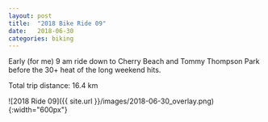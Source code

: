 ```yaml
---
layout: post
title:  "2018 Bike Ride 09"
date:   2018-06-30
categories: biking
---
```


Early (for me) 9 am ride down to Cherry Beach and Tommy Thompson Park before the 30+ heat of the long weekend hits.

Total trip distance: 16.4 km

![2018 Ride 09]({{ site.url }}/images/2018-06-30_overlay.png){:width="600px"}

